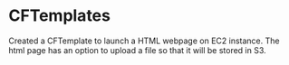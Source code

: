 # CFTemplates
Created a CFTemplate to launch a HTML webpage on EC2 instance. 
The html page has an option to upload a file so that it will be stored in S3. 


